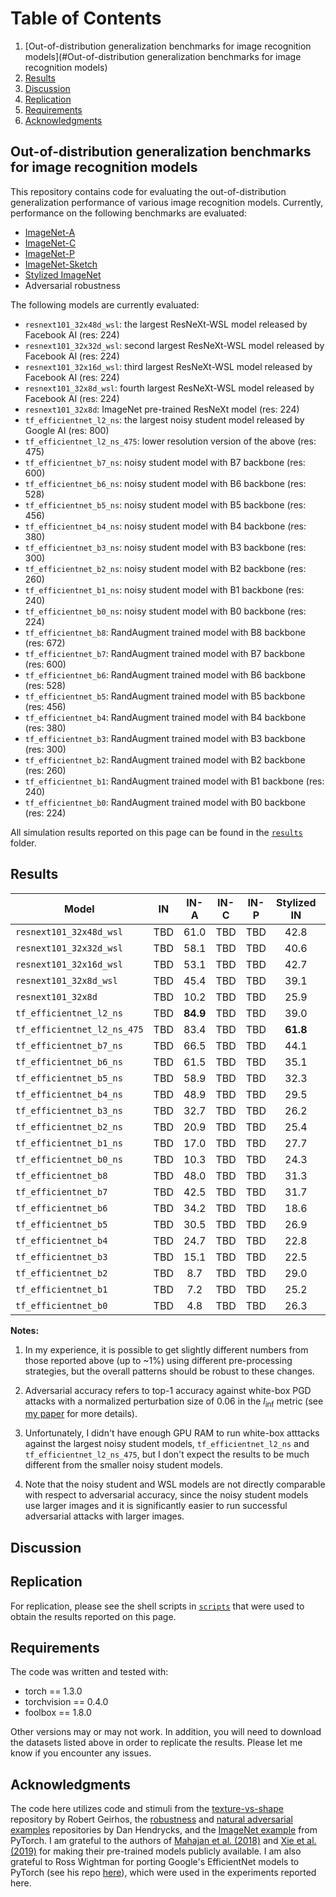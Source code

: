 # Table of Contents

1. [Out-of-distribution generalization benchmarks for image recognition models](#Out-of-distribution generalization benchmarks for image recognition models)
2. [Results](#Results)
3. [Discussion](#Discussion)
4. [Replication](#Replication)
5. [Requirements](#Requirements)
6. [Acknowledgments](#Acknowledgments)

## Out-of-distribution generalization benchmarks for image recognition models
This repository contains code for evaluating the out-of-distribution generalization performance of various image recognition models. Currently, performance on the following benchmarks are evaluated:

* [ImageNet-A](https://github.com/hendrycks/natural-adv-examples)
* [ImageNet-C](https://github.com/hendrycks/robustness)
* [ImageNet-P](https://github.com/hendrycks/robustness)
* [ImageNet-Sketch](https://github.com/HaohanWang/ImageNet-Sketch)
* [Stylized ImageNet](https://github.com/rgeirhos/texture-vs-shape/tree/master/stimuli/style-transfer-preprocessed-512)
* Adversarial robustness

The following models are currently evaluated:

* `resnext101_32x48d_wsl`: the largest ResNeXt-WSL model released by Facebook AI (res: 224)
* `resnext101_32x32d_wsl`: second largest ResNeXt-WSL model released by Facebook AI (res: 224)
* `resnext101_32x16d_wsl`: third largest ResNeXt-WSL model released by Facebook AI (res: 224)
* `resnext101_32x8d_wsl`: fourth largest ResNeXt-WSL model released by Facebook AI (res: 224)
* `resnext101_32x8d`: ImageNet pre-trained ResNeXt model (res: 224)
* `tf_efficientnet_l2_ns`: the largest noisy student model released by Google AI (res: 800)
* `tf_efficientnet_l2_ns_475`: lower resolution version of the above (res: 475)
* `tf_efficientnet_b7_ns`: noisy student model with B7 backbone (res: 600)
* `tf_efficientnet_b6_ns`: noisy student model with B6 backbone (res: 528)
* `tf_efficientnet_b5_ns`: noisy student model with B5 backbone (res: 456)
* `tf_efficientnet_b4_ns`: noisy student model with B4 backbone (res: 380)
* `tf_efficientnet_b3_ns`: noisy student model with B3 backbone (res: 300)
* `tf_efficientnet_b2_ns`: noisy student model with B2 backbone (res: 260)
* `tf_efficientnet_b1_ns`: noisy student model with B1 backbone (res: 240)
* `tf_efficientnet_b0_ns`: noisy student model with B0 backbone (res: 224)
* `tf_efficientnet_b8`: RandAugment trained model with B8 backbone (res: 672)
* `tf_efficientnet_b7`: RandAugment trained model with B7 backbone (res: 600)
* `tf_efficientnet_b6`: RandAugment trained model with B6 backbone (res: 528)
* `tf_efficientnet_b5`: RandAugment trained model with B5 backbone (res: 456)
* `tf_efficientnet_b4`: RandAugment trained model with B4 backbone (res: 380)
* `tf_efficientnet_b3`: RandAugment trained model with B3 backbone (res: 300)
* `tf_efficientnet_b2`: RandAugment trained model with B2 backbone (res: 260)
* `tf_efficientnet_b1`: RandAugment trained model with B1 backbone (res: 240)
* `tf_efficientnet_b0`: RandAugment trained model with B0 backbone (res: 224)

All simulation results reported on this page can be found in the [`results`](https://github.com/eminorhan/ood-benchmarks/tree/master/results) folder.

## Results
| Model | IN | IN-A | IN-C | IN-P | Stylized IN | IN-Sketch | Adv. acc. |
| ----- |:--:|:----:|:----:|:----:|:-----------:|:---------:|:---------:|
| `resnext101_32x48d_wsl`     | TBD | 61.0 | TBD | TBD | 42.8 | **59.1** | 29.7 |
| `resnext101_32x32d_wsl`     | TBD | 58.1 | TBD | TBD | 40.6 | 58.6 | 30.6 |
| `resnext101_32x16d_wsl`     | TBD | 53.1 | TBD | TBD | 42.7 | 57.9 | **40.7** |
| `resnext101_32x8d_wsl`      | TBD | 45.4 | TBD | TBD | 39.1 | 55.2 | 34.4 |
| `resnext101_32x8d`          | TBD | 10.2 | TBD | TBD | 25.9 | 28.6 | 0.0 |
| `tf_efficientnet_l2_ns`     | TBD | **84.9** | TBD | TBD | 39.0 | 52.7 | TBD |
| `tf_efficientnet_l2_ns_475` | TBD | 83.4 | TBD | TBD | **61.8** | 53.6 | TBD |
| `tf_efficientnet_b7_ns`     | TBD | 66.5 | TBD | TBD | 44.1 | 48.3 | 2.9 |
| `tf_efficientnet_b6_ns`     | TBD | 61.5 | TBD | TBD | 35.1 | 48.1 | 5.1 |
| `tf_efficientnet_b5_ns`     | TBD | 58.9 | TBD | TBD | 32.3 | 45.1 | 3.7 |
| `tf_efficientnet_b4_ns`     | TBD | 48.9 | TBD | TBD | 29.5 | 43.2 | 9.0 |
| `tf_efficientnet_b3_ns`     | TBD | 32.7 | TBD | TBD | 26.2 | 39.4 | 6.8 |
| `tf_efficientnet_b2_ns`     | TBD | 20.9 | TBD | TBD | 25.4 | 36.1 | 5.6 |
| `tf_efficientnet_b1_ns`     | TBD | 17.0 | TBD | TBD | 27.7 | 34.0 | 5.4 |
| `tf_efficientnet_b0_ns`     | TBD | 10.3 | TBD | TBD | 24.3 | 28.9 | 2.7 |
| `tf_efficientnet_b8`     | TBD | 48.0 | TBD | TBD | 31.3 | 40.3 | 0.5 |
| `tf_efficientnet_b7`     | TBD | 42.5 | TBD | TBD | 31.7 | 38.7 | TBD |
| `tf_efficientnet_b6`     | TBD | 34.2 | TBD | TBD | 18.6 | 32.4 | 0.3 |
| `tf_efficientnet_b5`     | TBD | 30.5 | TBD | TBD | 26.9 | 36.4 | 0.9 |
| `tf_efficientnet_b4`     | TBD | 24.7 | TBD | TBD | 22.8 | 32.7 | 0.5 |
| `tf_efficientnet_b3`     | TBD | 15.1 | TBD | TBD | 22.5 | 31.8 | 0.6 |
| `tf_efficientnet_b2`     | TBD | 8.7 | TBD | TBD | 29.0 | 29.3 | 0.5 |
| `tf_efficientnet_b1`     | TBD | 7.2 | TBD | TBD | 25.2 | 28.2 | 0.5 |
| `tf_efficientnet_b0`     | TBD | 4.8 | TBD | TBD | 26.3 | 26.5 | 0.3 |

**Notes:** 

1. In my experience, it is possible to get slightly different numbers from those reported above (up to ~1\%) using different pre-processing strategies, but the overall patterns should be robust to these changes. 

2. Adversarial accuracy refers to top-1 accuracy against white-box PGD attacks with a normalized perturbation size of 0.06 in the *l*<sub>inf</sub> metric (see [my paper](https://arxiv.org/abs/1907.07640) for more details). 

3. Unfortunately, I didn't have enough GPU RAM to run white-box atttacks against the largest noisy student models, `tf_efficientnet_l2_ns` and `tf_efficientnet_l2_ns_475`, but I don't expect the results to be much different from the smaller noisy student models. 

4. Note that the noisy student and WSL models are not directly comparable with respect to adversarial accuracy, since the noisy student models use larger images and it is significantly easier to run successful adversarial attacks with larger images.

## Discussion

## Replication
For replication, please see the shell scripts in [`scripts`](https://github.com/eminorhan/ood-benchmarks/tree/master/scripts) that were used to obtain the results reported on this page. 

## Requirements
The code was written and tested with:

* torch == 1.3.0
* torchvision == 0.4.0
* foolbox == 1.8.0

Other versions may or may not work. In addition, you will need to download the datasets listed above in order to replicate the results. Please let me know if you encounter any issues.

## Acknowledgments
The code here utilizes code and stimuli from the [texture-vs-shape](https://github.com/rgeirhos/texture-vs-shape) repository by Robert Geirhos, the [robustness](https://github.com/hendrycks/robustness) and [natural adversarial examples](https://github.com/hendrycks/natural-adv-examples) repositories by Dan Hendrycks, and the [ImageNet example](https://github.com/pytorch/examples/tree/master/imagenet) from PyTorch. I am grateful to the authors of [Mahajan et al. (2018)](https://arxiv.org/abs/1805.00932) and [Xie et al. (2019)](https://arxiv.org/abs/1911.04252) for making their pre-trained models publicly available. I am also grateful to Ross Wightman for porting Google's EfficientNet models to PyTorch (see his repo [here](https://github.com/rwightman/gen-efficientnet-pytorch)), which were used in the experiments reported here.
